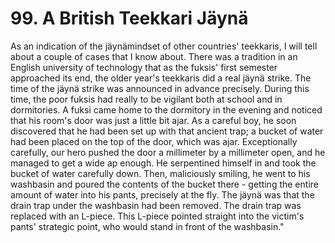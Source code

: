 


    
# 99. A British Teekkari Jäynä

As an indication of the jäynämindset of other countries' teekkaris, I will tell about a couple of cases that I know about.
There was a tradition in an English university of technology that as the fuksis' first semester approached its end, the older year's teekkaris did a real jäynä strike. The time of the jäynä strike was announced in advance precisely. During this time, the poor fuksis had really to be vigilant both at school and in dormitories. A fuksi came home to the dormitory in the evening and noticed that his room's door was just a little bit ajar. As a careful boy, he soon discovered that he had been set up with that ancient trap; a bucket of water had been placed on the top of the door, which was ajar. Exceptionally carefully, our hero pushed the door a millimeter by a millimeter open, and he managed to get a wide ap enough. He serpentined himself in and took the bucket of water carefully down. Then, maliciously smiling, he went to his washbasin and poured the contents of the bucket there - getting the entire amount of water into his pants, precisely at the fly. The jäynä was that the drain trap under the washbasin had been removed. The drain trap was replaced with an L-piece. This L-piece pointed straight into the victim's pants' strategic point, who would stand in front of the washbasin."
